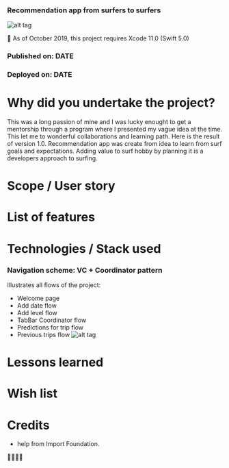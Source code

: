 
### Recommendation app from surfers to surfers
![alt tag](https://img.shields.io/badge/swift%205-Surfo%20project-blue)

📌  As of October 2019, this project requires Xcode 11.0 (Swift 5.0)
### Published on: DATE
### Deployed on: DATE

# Why did you undertake the project?
 This was a long passion of mine and I was lucky enought to get a mentorship through a program where I presented my vague idea at the time. This let me to wonderful collaborations and learning path. Here is the result of version 1.0. Recommendation app was create from idea to learn from surf goals and expectations. Adding value to surf hobby by planning it is a developers approach to surfing.


# Scope / User story

# List of features

# Technologies / Stack used
###  Navigation scheme: VC + Coordinator pattern
Illustrates all flows of the project:

 + Welcome page
 + Add date flow
 + Add level flow
 + TabBar Coordinator flow
 + Predictions for trip flow
 + Previous trips flow
![alt tag](https://pbs.twimg.com/media/EGN6v1YWwAEa2bc?format=jpg&name=large)
# Lessons learned
# Wish list
# Credits
 + help from Import Foundation.

🤙🏽🤙🏽



